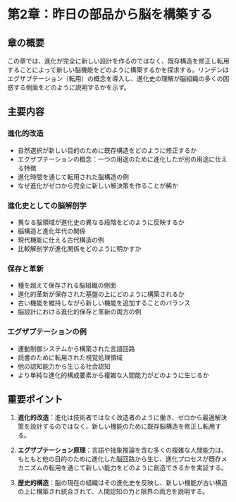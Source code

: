 # 第2章：昨日の部品から脳を構築する

## 章の概要
この章では、進化が完全に新しい設計を作るのではなく、既存構造を修正し転用することによって新しい脳機能をどのように構築するかを探求する。リンデンはエグザプテーション（転用）の概念を導入し、進化史の理解が脳組織の多くの困惑する側面をどのように説明するかを示す。

## 主要内容

### 進化的改造
- 自然選択が新しい目的のために既存構造をどのように修正するか
- エグザプテーションの概念：一つの用途のために進化したが別の用途に仕える特徴
- 進化時間を通じて転用された脳構造の例
- なぜ進化がゼロから完全に新しい解決策を作ることが稀か

### 進化史としての脳解剖学
- 異なる脳領域が進化史の異なる段階をどのように反映するか
- 脳構造と進化年代の関係
- 現代機能に仕える古代構造の例
- 比較解剖学が進化関係をどのように明かすか

### 保存と革新
- 種を超えて保存される脳組織の側面
- 進化的革新が保存された基盤の上にどのように構築されるか
- 古い機能を維持しながら新しい機能を追加することのバランス
- 脳設計における進化的保存と革新の両方の例

### エグザプテーションの例
- 運動制御システムから構築された言語回路
- 読書のために転用された視覚処理領域
- 他の認知能力から生じる社会認知
- より単純な進化的構成要素から複雑な人間能力がどのように生じるか

## 重要ポイント

1. **進化的改造**：進化は技術者ではなく改造者のように働き、ゼロから最適解決策を設計するのではなく、新しい機能のために既存脳構造を修正し転用する。

2. **エグザプテーション原理**：言語や抽象推論を含む多くの複雑な人間能力は、もともと他の目的のために進化した脳回路から生じ、進化プロセスが既存メカニズムの転用を通じて新しい能力をどのように創造できるかを実証する。

3. **歴史的構造**：脳の現在の組織はその進化史を反映し、新しい機能が古い構造の上に構築され統合されて、人間認知の力と限界の両方を説明する。